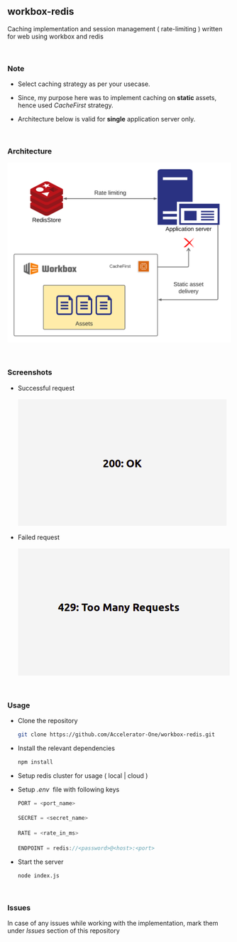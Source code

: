 ## workbox-redis
Caching implementation and session management ( rate-limiting ) written for web using workbox and redis

<br/>

### Note
- Select caching strategy as per your usecase. 
- Since, my purpose here was to implement caching on **static** assets, hence used *CacheFirst* strategy.

- Architecture below is valid for **single** application server only.

<br/>

### Architecture

  ![Architecture](screenshots/architecture.png)

<br/>

### Screenshots

- Successful request  
  <br/>
  ![200](screenshots/success.png)

- Failed request  
  <br/>
  ![429](screenshots/error.png)

<br/>

### Usage
- Clone the repository
  ```bash
  git clone https://github.com/Accelerator-One/workbox-redis.git
  ```

- Install the relevant dependencies
  ```bash
  npm install
  ```

- Setup redis cluster for usage ( local | cloud )

- Setup *.env*&nbsp; file with following keys
  ```javascript
  PORT = <port_name>

  SECRET = <secret_name>

  RATE = <rate_in_ms>

  ENDPOINT = redis://<password>@<host>:<port>

  ```

- Start the server
  ```bash
  node index.js
  ```
<br/>

### Issues
In case of any issues while working with the implementation, mark them under *Issues* section of this repository